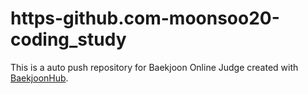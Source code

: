 # https-github.com-moonsoo20-coding_study
This is a auto push repository for Baekjoon Online Judge created with [BaekjoonHub](https://github.com/BaekjoonHub/BaekjoonHub).

